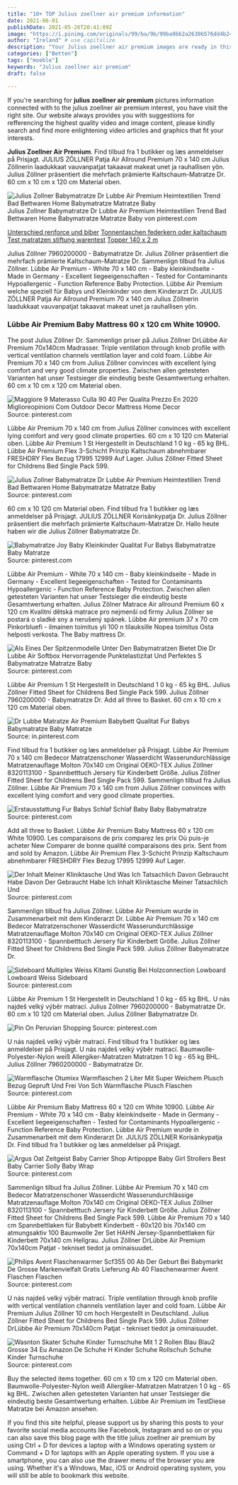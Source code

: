 ```yaml
---
title: "10+ TOP Julius zoellner air premium information"
date: 2021-06-01
publishDate: 2021-05-26T20:41:09Z
image: "https://i.pinimg.com/originals/99/ba/9b/99ba9bb2a2630b576dd4b24c7c7a88e6.jpg"
author: "Ireland" # use capitalize
description: "Your Julius zoellner air premium images are ready in this website. Julius zoellner air premium are a topic that is being searched for and liked by netizens now. You can Download the Julius zoellner air premium files here. Get all royalty-free photos and vectors."
categories: ["Betten"]
tags: ["moeble"]
keywords: "Julius zoellner air premium"
draft: false

---
```


If you're searching for **julius zoellner air premium** pictures information connected with to the julius zoellner air premium interest, you have visit the right  site. Our website always  provides you with  suggestions  for refferencing  the highest  quality video and image  content, please kindly search and find more enlightening video articles and graphics that fit your interests.

**Julius Zoellner Air Premium**. Find tilbud fra 1 butikker og læs anmeldelser på Prisjagt. JULIUS ZÖLLNER Patja Air Allround Premium 70 x 140 cm Julius Zöllnerin laadukkaat vauvanpatjat takaavat makeat unet ja rauhallisen yön. Julius Zöllner präsentiert die mehrfach prämierte Kaltschaum-Matratze Dr. 60 cm x 10 cm x 120 cm Material oben.

![Julius Zollner Babymatratze Dr Lubbe Air Premium Heimtextilien Trend Bad Bettwaren Home Babymatratze Matratze Baby](https://i.pinimg.com/236x/81/f6/4f/81f64f3c2b5338c500a8f335433db42e.jpg "Julius Zollner Babymatratze Dr Lubbe Air Premium Heimtextilien Trend Bad Bettwaren Home Babymatratze Matratze Baby")
Julius Zollner Babymatratze Dr Lubbe Air Premium Heimtextilien Trend Bad Bettwaren Home Babymatratze Matratze Baby von pinterest.com

[Unterschied renforce und biber](/unterschied-renforce-und-biber/)
[Tonnentaschen federkern oder kaltschaum](/tonnentaschen-federkern-oder-kaltschaum/)
[Test matratzen stiftung warentest](/test-matratzen-stiftung-warentest/)
[Topper 140 x 2 m](/topper-140-x-2-m/)

Julius Zöllner 7960200000 - Babymatratze Dr. Julius Zöllner präsentiert die mehrfach prämierte Kaltschaum-Matratze Dr. Sammenlign tilbud fra Julius Zöllner. Lübbe Air Premium - White 70 x 140 cm - Baby kleinkindseite - Made in Germany - Excellent liegeeigenschaften - Tested for Contaminants Hypoallergenic - Function Reference Baby Protection. Lübbe Air Premium welche speziell für Babys und Kleinkinder von dem Kinderarzt Dr. JULIUS ZÖLLNER Patja Air Allround Premium 70 x 140 cm Julius Zöllnerin laadukkaat vauvanpatjat takaavat makeat unet ja rauhallisen yön.

### Lübbe Air Premium Baby Mattress 60 x 120 cm White 10900.

The post Julius Zöllner Dr. Sammenlign priser på Julius Zöllner DrLübbe Air Premium 70x140cm Madrasser. Triple ventilation through knob profile with vertical ventilation channels ventilation layer and cold foam. Lübbe Air Premium 70 x 140 cm from Julius Zöllner convinces with excellent lying comfort and very good climate properties. Zwischen allen getesteten Varianten hat unser Testsieger die eindeutig beste Gesamtwertung erhalten. 60 cm x 10 cm x 120 cm Material oben.


![Maggiore 9 Materasso Culla 90 40 Per Qualita Prezzo En 2020 Miglioreopinioni Com Outdoor Decor Mattress Home Decor](https://i.pinimg.com/474x/46/3c/75/463c75d5cefd1ab60be0cfdbd54a0b54.jpg "Maggiore 9 Materasso Culla 90 40 Per Qualita Prezzo En 2020 Miglioreopinioni Com Outdoor Decor Mattress Home Decor")
Source: pinterest.com

Lübbe Air Premium 70 x 140 cm from Julius Zöllner convinces with excellent lying comfort and very good climate properties. 60 cm x 10 120 cm Material oben. Lübbe Air Premium 1 St Hergestellt in Deutschland 1 0 kg - 65 kg BHL. Lübbe Air Premium Flex 3-Schicht Prinzip Kaltschaum abnehmbarer FRESHDRY Flex Bezug 17995 12999 Auf Lager. Julius Zöllner Fitted Sheet for Childrens Bed Single Pack 599.

![Julius Zollner Babymatratze Dr Lubbe Air Premium Heimtextilien Trend Bad Bettwaren Home Babymatratze Matratze Baby](https://i.pinimg.com/236x/81/f6/4f/81f64f3c2b5338c500a8f335433db42e.jpg "Julius Zollner Babymatratze Dr Lubbe Air Premium Heimtextilien Trend Bad Bettwaren Home Babymatratze Matratze Baby")
Source: pinterest.com

60 cm x 10 120 cm Material oben. Find tilbud fra 1 butikker og læs anmeldelser på Prisjagt. JULIUS ZÖLLNER Korisänkypatja Dr. Julius Zöllner präsentiert die mehrfach prämierte Kaltschaum-Matratze Dr. Hallo heute haben wir die Julius Zöllner Babymatratze Dr.

![Babymatratze Joy Baby Kleinkinder Qualitat Fur Babys Babymatratze Baby Matratze](https://i.pinimg.com/originals/61/0e/03/610e03de1fbdbe8056c08fd1998bf7b4.jpg "Babymatratze Joy Baby Kleinkinder Qualitat Fur Babys Babymatratze Baby Matratze")
Source: pinterest.com

Lübbe Air Premium - White 70 x 140 cm - Baby kleinkindseite - Made in Germany - Excellent liegeeigenschaften - Tested for Contaminants Hypoallergenic - Function Reference Baby Protection. Zwischen allen getesteten Varianten hat unser Testsieger die eindeutig beste Gesamtwertung erhalten. Julius Zölner Matrace Air allround Premium 60 x 120 cm Kvalitní dětská matrace pro nejmenší od firmy Julius Zöllner se postará o sladké sny a nerušený spánek. Lübbe Air premium 37 x 70 cm Pinkorbluefi - ilmainen toimitus yli 100 n tilauksille Nopea toimitus Osta helposti verkosta. The Baby mattress Dr.

![Als Eines Der Spitzenmodelle Unter Den Babymatratzen Bietet Die Dr Lubbe Air Softbox Hervorragende Punktelastizitat Und Perfektes S Babymatratze Matratze Baby](https://i.pinimg.com/originals/a9/6e/b5/a96eb5f6d1671e6da20024044ce7d312.jpg "Als Eines Der Spitzenmodelle Unter Den Babymatratzen Bietet Die Dr Lubbe Air Softbox Hervorragende Punktelastizitat Und Perfektes S Babymatratze Matratze Baby")
Source: pinterest.com

Lübbe Air Premium 1 St Hergestellt in Deutschland 1 0 kg - 65 kg BHL. Julius Zöllner Fitted Sheet for Childrens Bed Single Pack 599. Julius Zöllner 7960200000 - Babymatratze Dr. Add all three to Basket. 60 cm x 10 cm x 120 cm Material oben.

![Dr Lubbe Matratze Air Premium Babybett Qualitat Fur Babys Babymatratze Baby Matratze](https://i.pinimg.com/originals/e0/19/17/e019173cfdb8029c63cf367be443508f.jpg "Dr Lubbe Matratze Air Premium Babybett Qualitat Fur Babys Babymatratze Baby Matratze")
Source: in.pinterest.com

Find tilbud fra 1 butikker og læs anmeldelser på Prisjagt. Lübbe Air Premium 70 x 140 cm Bedecor Matratzenschoner Wasserdicht Wasserundurchlässige Matratzenauflage Molton 70x140 cm Original OEKO-TEX Julius Zöllner 8320113100 - Spannbetttuch Jersery für Kinderbett Größe. Julius Zöllner Fitted Sheet for Childrens Bed Single Pack 599. Sammenlign tilbud fra Julius Zöllner. Lübbe Air Premium 70 x 140 cm from Julius Zöllner convinces with excellent lying comfort and very good climate properties.

![Erstausstattung Fur Babys Schlaf Schlaf Baby Baby Babymatratze](https://i.pinimg.com/736x/0b/03/09/0b030937009d04cf549353787a372eb8.jpg "Erstausstattung Fur Babys Schlaf Schlaf Baby Baby Babymatratze")
Source: pinterest.com

Add all three to Basket. Lübbe Air Premium Baby Mattress 60 x 120 cm White 10900. Les comparaisons de prix comparez les prix Où puis-je acheter New Comparer de bonne qualité comparaisons des prix. Sent from and sold by Amazon. Lübbe Air Premium Flex 3-Schicht Prinzip Kaltschaum abnehmbarer FRESHDRY Flex Bezug 17995 12999 Auf Lager.

![Der Inhalt Meiner Kliniktasche Und Was Ich Tatsachlich Davon Gebraucht Habe Davon Der Gebraucht Habe Ich Inhalt Kliniktasche Meiner Tatsachlich Und](https://i.pinimg.com/474x/fc/a3/4b/fca34b5e8abd8cccc911143a8df50020.jpg "Der Inhalt Meiner Kliniktasche Und Was Ich Tatsachlich Davon Gebraucht Habe Davon Der Gebraucht Habe Ich Inhalt Kliniktasche Meiner Tatsachlich Und")
Source: pinterest.com

Sammenlign tilbud fra Julius Zöllner. Lübbe Air Premium wurde in Zusammenarbeit mit dem Kinderarzt Dr. Lübbe Air Premium 70 x 140 cm Bedecor Matratzenschoner Wasserdicht Wasserundurchlässige Matratzenauflage Molton 70x140 cm Original OEKO-TEX Julius Zöllner 8320113100 - Spannbetttuch Jersery für Kinderbett Größe. Julius Zöllner Fitted Sheet for Childrens Bed Single Pack 599. Julius Zöllner Babymatratze Dr.

![Sideboard Multiplex Weiss Kitami Gunstig Bei Holzconnection Lowboard Lowboard Weiss Sideboard](https://i.pinimg.com/originals/54/f5/0d/54f50d3e2ea3a1192c12245a438328da.jpg "Sideboard Multiplex Weiss Kitami Gunstig Bei Holzconnection Lowboard Lowboard Weiss Sideboard")
Source: pinterest.com

Lübbe Air Premium 1 St Hergestellt in Deutschland 1 0 kg - 65 kg BHL. U nás najdeš velký výběr matrací. Julius Zöllner 7960200000 - Babymatratze Dr. 60 cm x 10 120 cm Material oben. Julius Zöllner Babymatratze Dr.

![Pin On Peruvian Shopping](https://i.pinimg.com/originals/3e/d2/b3/3ed2b36069468f98e79bda0f986a32e6.jpg "Pin On Peruvian Shopping")
Source: pinterest.com

U nás najdeš velký výběr matrací. Find tilbud fra 1 butikker og læs anmeldelser på Prisjagt. U nás najdeš velký výběr matrací. Baumwolle-Polyester-Nylon weiß Allergiker-Matratzen Matratzen 1 0 kg - 65 kg BHL. Julius Zöllner 7960200000 - Babymatratze Dr.

![Warmflasche Otumixx Warmflaschen 2 Liter Mit Super Weichem Plusch Bezug Gepruft Und Frei Von Sch Warmflasche Plusch Flaschen](https://i.pinimg.com/originals/99/ad/de/99adde7cfcffc0dbe2f42f124a07454c.jpg "Warmflasche Otumixx Warmflaschen 2 Liter Mit Super Weichem Plusch Bezug Gepruft Und Frei Von Sch Warmflasche Plusch Flaschen")
Source: pinterest.com

Lübbe Air Premium Baby Mattress 60 x 120 cm White 10900. Lübbe Air Premium - White 70 x 140 cm - Baby kleinkindseite - Made in Germany - Excellent liegeeigenschaften - Tested for Contaminants Hypoallergenic - Function Reference Baby Protection. Lübbe Air Premium wurde in Zusammenarbeit mit dem Kinderarzt Dr. JULIUS ZÖLLNER Korisänkypatja Dr. Find tilbud fra 1 butikker og læs anmeldelser på Prisjagt.

![Argus Oat Zeitgeist Baby Carrier Shop Artipoppe Baby Girl Strollers Best Baby Carrier Solly Baby Wrap](https://i.pinimg.com/564x/d8/79/ac/d879ac913d6e2f30a7ac447a35fbb534.jpg "Argus Oat Zeitgeist Baby Carrier Shop Artipoppe Baby Girl Strollers Best Baby Carrier Solly Baby Wrap")
Source: pinterest.com

Sammenlign tilbud fra Julius Zöllner. Lübbe Air Premium 70 x 140 cm Bedecor Matratzenschoner Wasserdicht Wasserundurchlässige Matratzenauflage Molton 70x140 cm Original OEKO-TEX Julius Zöllner 8320113100 - Spannbetttuch Jersery für Kinderbett Größe. Julius Zöllner Fitted Sheet for Childrens Bed Single Pack 599. Lübbe Air Premium 70 x 140 cm Spannbettlaken für Babybett Kinderbett - 60x120 bis 70x140 cm atmungsaktiv 100 Baumwolle 2er Set HAHN Jersey-Spannbettlaken für Kinderbett 70x140 cm Hellgrau. Julius Zöllner DrLübbe Air Premium 70x140cm Patjat - tekniset tiedot ja ominaisuudet.

![Philips Avent Flaschenwarmer Scf355 00 Ab Der Geburt Bei Babymarkt De Grosse Markenvielfalt Gratis Lieferung Ab 40 Flaschenwarmer Avent Flaschen Flaschen](https://i.pinimg.com/564x/7f/fb/8e/7ffb8e25d612739a137e60cbb295c7fe.jpg "Philips Avent Flaschenwarmer Scf355 00 Ab Der Geburt Bei Babymarkt De Grosse Markenvielfalt Gratis Lieferung Ab 40 Flaschenwarmer Avent Flaschen Flaschen")
Source: pinterest.com

U nás najdeš velký výběr matrací. Triple ventilation through knob profile with vertical ventilation channels ventilation layer and cold foam. Lübbe Air Premium Julius Zöllner 10 cm hoch Hergestellt in Deutschland. Julius Zöllner Fitted Sheet for Childrens Bed Single Pack 599. Julius Zöllner DrLübbe Air Premium 70x140cm Patjat - tekniset tiedot ja ominaisuudet.

![Wasnton Skater Schuhe Kinder Turnschuhe Mit 1 2 Rollen Blau Blau2 Grosse 34 Eu Amazon De Schuhe H Kinder Schuhe Rollschuh Schuhe Kinder Turnschuhe](https://i.pinimg.com/originals/99/ba/9b/99ba9bb2a2630b576dd4b24c7c7a88e6.jpg "Wasnton Skater Schuhe Kinder Turnschuhe Mit 1 2 Rollen Blau Blau2 Grosse 34 Eu Amazon De Schuhe H Kinder Schuhe Rollschuh Schuhe Kinder Turnschuhe")
Source: pinterest.com

Buy the selected items together. 60 cm x 10 cm x 120 cm Material oben. Baumwolle-Polyester-Nylon weiß Allergiker-Matratzen Matratzen 1 0 kg - 65 kg BHL. Zwischen allen getesteten Varianten hat unser Testsieger die eindeutig beste Gesamtwertung erhalten. Lübbe Air Premium im TestDiese Matratze bei Amazon ansehen.

If you find this site helpful, please support us by sharing this posts to your favorite social media accounts like Facebook, Instagram and so on or you can also save this blog page with the title julius zoellner air premium by using Ctrl + D for devices a laptop with a Windows operating system or Command + D for laptops with an Apple operating system. If you use a smartphone, you can also use the drawer menu of the browser you are using. Whether it's a Windows, Mac, iOS or Android operating system, you will still be able to bookmark this website.
